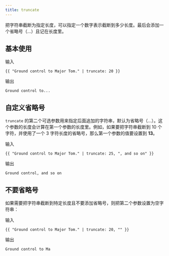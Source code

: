 ```yaml
---
title: truncate
---
```


把字符串截断为指定长度，可以指定一个数字表示截断到多少长度。最后会添加一个省略号（...）且记在长度里。

## 基本使用

输入
```liquid
{{ "Ground control to Major Tom." | truncate: 20 }}
```

输出
```text
Ground control to...
```

## 自定义省略号

`truncate` 的第二个可选参数用来指定后面追加的字符串，默认为省略号（...）。这个参数的长度会计算在第一个参数的长度里。例如，如果要把字符串截断到 10 个字符，并使用了一个 3 字符长度的省略号，那么第一个参数的值要设置到 **13**。

输入
```liquid
{{ "Ground control to Major Tom." | truncate: 25, ", and so on" }}
```

输出
```text
Ground control, and so on
```

## 不要省略号

如果需要把字符串截断到特定长度且不要添加省略号，则把第二个参数设置为空字符串：

输入
```liquid
{{ "Ground control to Major Tom." | truncate: 20, "" }}
```

输出
```text
Ground control to Ma
```
